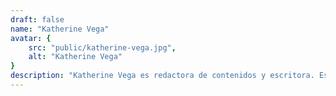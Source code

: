```yaml
---
draft: false
name: "Katherine Vega"
avatar: {
    src: "public/katherine-vega.jpg",
    alt: "Katherine Vega"
}
description: "Katherine Vega es redactora de contenidos y escritora. Es autora de la saga American Killers, que explora las vidas de asesinos en serie mezclando ficción y true crime, y de la trilogía romántica de Versalles. Empezó publicando fanfics sobre sus personajes ficticios favoritos en Wattpad y en 2021 se lanzó a publicar su primer libro. Ese mismo año, su historia 'Hi, Winchester' fue seleccionada como finalista en los Premios Wattys. En 2023, su novela 'Canciones que te oí cantar en Helsinki' fue elegida ganadora del XI Premio Internacional HQÑ de Harper Collins. Como la mayoría de escritoras del mundo, lleva escribiendo desde niña. Le apasionan todo tipo de géneros literarios, desde el thriller a la romántica. Le van los libros, los piratas, el rock y los serial killers. Vive en Sabadell con tres gatas adoptadas y rodeada de libros pendientes de leer."
---
```

